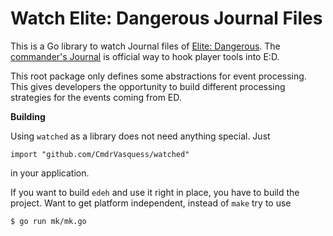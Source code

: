 # Watch Elite: Dangerous Journal Files

This is a Go library to watch Journal files of
[Elite: Dangerous](https://www.elitedangerous.com/). The
[commander's Journal](https://forums.frontier.co.uk/forums/elite-api-and-tools/)
is official way to hook player tools into E:D.

This root package only defines some abstractions for event processing. This
gives developers the opportunity to build different processing strategies
for the events coming from ED.

**Building**

Using `watched` as a library does not need anything special. Just

```
import "github.com/CmdrVasquess/watched"
```

in your application.

If you want to build `edeh` and use it right in place, you have to build the
project. Want to get platform independent, instead of `make` try to use

```
$ go run mk/mk.go
```
